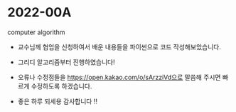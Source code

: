 # 2022-00A
computer algorithm

- 교수님께 협업을 신청하여서 배운 내용들을 파이썬으로 코드 작성해보았습니다.
- 그리디 알고리즘부터 진행하였습니다!

- 오류나 수정점들을 https://open.kakao.com/o/sArzziVd으로 말씀해 주시면 빠르게 수정하도록 하겠습니다. 
- 좋은 하루 되세용 감사합니다 !!

